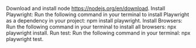 Download and install node https://nodejs.org/en/download.
Install Playwright: Run the following command in your terminal to install Playwright as a dependency in your project: npm install playwright.
Install Browsers: Run the following command in your terminal to install all browsers: npx playwright install.
Run test: Run the following command in your terminal: npx playwright test.
